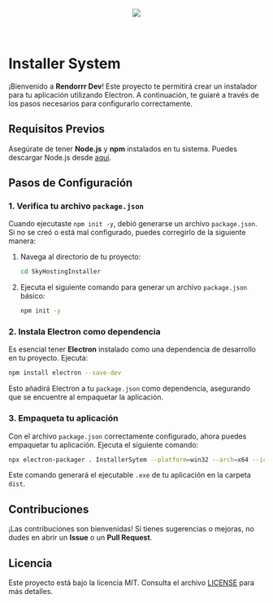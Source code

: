 <h1 align="center">
    <img src="https://readme-typing-svg.herokuapp.com?font=Righteous&duration=4000&pause=1000&center=true&vCenter=true&height=70&lines=Hello!+%F0%9F%91%8B;Today+we+present+%22Installer+System%22" />
</h1>

<br/>

# Installer System

¡Bienvenido a **Rendorrr Dev**! Este proyecto te permitirá crear un instalador para tu aplicación utilizando Electron. A continuación, te guiaré a través de los pasos necesarios para configurarlo correctamente.

## Requisitos Previos

Asegúrate de tener **Node.js** y **npm** instalados en tu sistema. Puedes descargar Node.js desde [aquí](https://nodejs.org/).

## Pasos de Configuración

### 1. Verifica tu archivo `package.json`

Cuando ejecutaste `npm init -y`, debió generarse un archivo `package.json`. Si no se creó o está mal configurado, puedes corregirlo de la siguiente manera:

1. Navega al directorio de tu proyecto:

   ```bash
   cd SkyHostingInstaller
   ```

2. Ejecuta el siguiente comando para generar un archivo `package.json` básico:

   ```bash
   npm init -y
   ```

### 2. Instala Electron como dependencia

Es esencial tener **Electron** instalado como una dependencia de desarrollo en tu proyecto. Ejecuta:

```bash
npm install electron --save-dev
```

Esto añadirá Electron a tu `package.json` como dependencia, asegurando que se encuentre al empaquetar la aplicación.

### 3. Empaqueta tu aplicación

Con el archivo `package.json` correctamente configurado, ahora puedes empaquetar tu aplicación. Ejecuta el siguiente comando:

```bash
npx electron-packager . InstallerSytem --platform=win32 --arch=x64 --icon=icon.ico --out=dist
```

Este comando generará el ejecutable `.exe` de tu aplicación en la carpeta `dist`.

## Contribuciones

¡Las contribuciones son bienvenidas! Si tienes sugerencias o mejoras, no dudes en abrir un **Issue** o un **Pull Request**.

## Licencia

Este proyecto está bajo la licencia MIT. Consulta el archivo [LICENSE](LICENSE) para más detalles.
